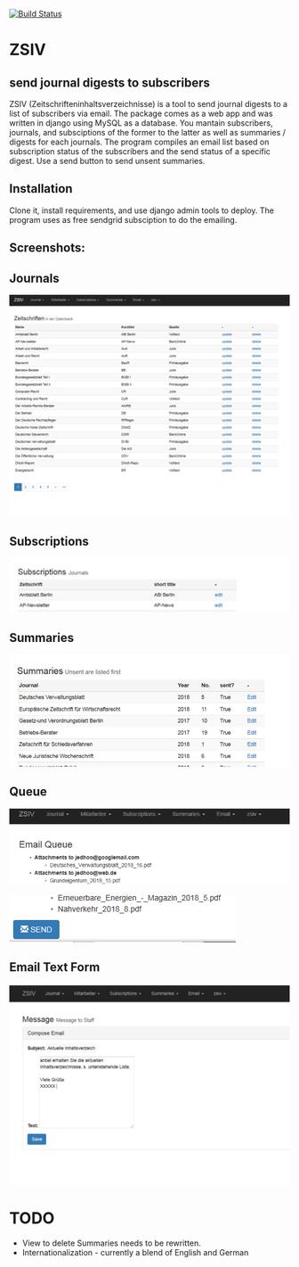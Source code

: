 [![Build Status](https://travis-ci.org/ChristianGeng/mysite_MYSQL.png)](https://travis-ci.org/ChristianGeng/mysite_MYSQL)

# ZSIV 

## send journal digests to subscribers

 ZSIV (Zeitschrifteninhaltsverzeichnisse) is a tool to send journal digests to a list of subscribers via email. The package comes as a web app and was written in django using MySQL as a database. 
You mantain subscribers, journals, and subsciptions of the former to the latter as well as summaries / digests for each journals. The program compiles an email list based on subscription status of the subscribers and the send status of a specific digest. Use a send button to send unsent summaries.

## Installation

Clone it, install requirements, and use django admin tools to deploy. The program uses as free sendgrid subsciption to do the emailing. 

## Screenshots: 

##  Journals

![Screenshot](static/Zeitschriften.png)

## Subscriptions

![Screenshot](static/Subscriptions.png)

## Summaries

![Screenshot](static/Summaries.png)

## Queue

![Screenshot](static/queue.png)

![Screenshot](static/queue-send.png)

## Email Text Form

![Screenshot](static/email.png)


# TODO

* View to delete Summaries needs to be rewritten.
* Internationalization - currently a blend of English and German










